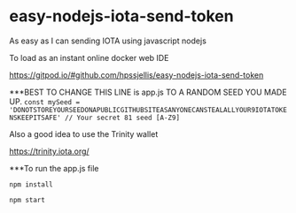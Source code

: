 # easy-nodejs-iota-send-token
As easy as I can sending IOTA using javascript nodejs


To load as an instant online docker web IDE 

https://gitpod.io/#github.com/hpssjellis/easy-nodejs-iota-send-token



***BEST TO CHANGE THIS LINE is app.js TO A RANDOM SEED YOU MADE UP. 
```const mySeed =   'DONOTSTOREYOURSEEDONAPUBLICGITHUBSITEASANYONECANSTEALALLYOUR9IOTATOKENSKEEPITSAFE' // Your secret 81 seed [A-Z9]```

Also a good idea to use the Trinity wallet

https://trinity.iota.org/


***To run the app.js file

```npm install```

```npm start```
